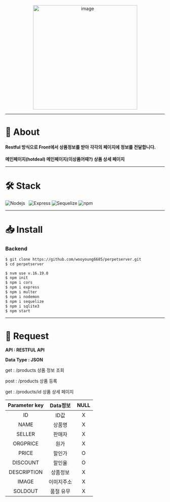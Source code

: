 <div align="center">
<img width="329" alt="image" src="https://user-images.githubusercontent.com/117795271/228409021-d39db6a9-7b40-4630-b779-5739818d0102.svg">
</div>

---

# 📌 About

#### Restful 방식으로 Front에서 상품정보를 받아 각각의 페이지에 정보를 전달합니다.

**메인페이지(hotdeal)
메인페이지(이상품어때?)
상품 상세 페이지**

---

# 🛠 Stack

![Nodejs][node-image]&nbsp;&nbsp;&nbsp;![Express][express-image] ![Sequelize][sequelize-image] ![npm](https://img.shields.io/badge/npm-CB3837?style=for-the-badge&logo=npm&logoColor=white)

---

# 📥 Install

### Backend

```bash
$ git clone https://github.com/wooyoung6685/perpetserver.git
$ cd perpetserver
```

```bash
$ nvm use v.16.19.0
$ npm init
$ npm i cors
$ npm i express
$ npm i multer
$ npm i nodemon
$ npm i sequelize
$ npm i sqlite3
$ npm start
```

---

# **🙏 Request**

**API : RESTFUL API**

**Data Type : JSON**

get : /products 상품 정보 조회

post : /products 상품 등록

get : /products/id 상품 상세 페이지

| Parameter key |  Data정보  | NULL |
| :-----------: | :--------: | :--: |
|      ID       |    ID값    |  X   |
|     NAME      |   상품명   |  X   |
|    SELLER     |   판매자   |  X   |
|   ORGPRICE    |    원가    |  X   |
|     PRICE     |   할인가   |  O   |
|   DISCOUNT    |   할인율   |  O   |
|  DESCRIPTION  |  상품정보  |  X   |
|     IMAGE     | 이미지주소 |  X   |
|    SOLDOUT    | 품절 유무  |  X   |

[express-image]: https://img.shields.io/badge/express-000000?style=for-the-badge&logo=express&logoColor=white
[pwa-image]: https://img.shields.io/badge/pwa-6109AC?style=for-the-badge&logo=pwa&logoColor=white
[sequelize-image]: https://img.shields.io/badge/sequelize-52B0E7?style=for-the-badge&logo=sequelize&logoColor=white
[node-image]: https://img.shields.io/badge/node.js-339933?style=for-the-badge&logo=Node.js&logoColor=white
[npm-image]: https://img.shields.io/badge/npm-CB3837?style=for-the-badge&logo=npm&logoColor=white
